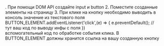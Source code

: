 .	При помощи DOM API создайте input и button
2.	Поместите созданные элементы на страницу
3.	При клике на кнопку необходимо выводить в консоль значение из текстового поля
      BUTTON_ELEMENT.addEventListener('click',(e) => {
      e.preventDefault();
      // тут ваш код по выводу инфы с поля
      })  
      вспомогательный код по обработке события клика.
      В BUTTON_ELEMENT должны хранится ссылка на вашу созданную кнопку
